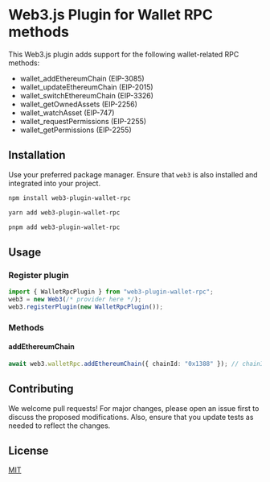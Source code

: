 # Web3.js Plugin for Wallet RPC methods

This Web3.js plugin adds support for the following wallet-related RPC methods:

- wallet_addEthereumChain (EIP-3085)
- wallet_updateEthereumChain (EIP-2015)
- wallet_switchEthereumChain (EIP-3326)
- wallet_getOwnedAssets (EIP-2256)
- wallet_watchAsset (EIP-747)
- wallet_requestPermissions (EIP-2255)
- wallet_getPermissions (EIP-2255)

## Installation

Use your preferred package manager. Ensure that `web3` is also installed and integrated into your project.

```bash
npm install web3-plugin-wallet-rpc
```

```bash
yarn add web3-plugin-wallet-rpc
```

```bash
pnpm add web3-plugin-wallet-rpc
```

## Usage

### Register plugin

```typescript
import { WalletRpcPlugin } from "web3-plugin-wallet-rpc";
web3 = new Web3(/* provider here */);
web3.registerPlugin(new WalletRpcPlugin());
```

### Methods

#### addEthereumChain

```typescript
await web3.walletRpc.addEthereumChain({ chainId: "0x1388" }); // chainId 5000 is Mantle Mainnet
```

## Contributing

We welcome pull requests! For major changes, please open an issue first to discuss the proposed modifications.
Also, ensure that you update tests as needed to reflect the changes.

## License

[MIT](https://choosealicense.com/licenses/mit/)
